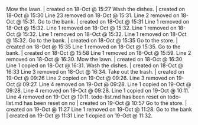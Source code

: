 Mow the lawn. | created on 18-Oct @ 15:27
Wash the dishes. | created on 18-Oct @ 15:30
Line 23 removed on 18-Oct @ 15:31.
Line 2 removed on 18-Oct @ 15:31.
Go to the bank. | created on 18-Oct @ 15:31
Line 1 removed on 18-Oct @ 15:32.
Line 1 removed on 18-Oct @ 15:32.
Line 1 removed on 18-Oct @ 15:32.
Line 1 removed on 18-Oct @ 15:32.
Line 1 removed on 18-Oct @ 15:32.
Go to the bank. | created on 18-Oct @ 15:35
Go to the store. | created on 18-Oct @ 15:35
Line 1 removed on 18-Oct @ 15:35.
Go to the bank. | created on 18-Oct @ 15:58
Line 1 removed on 18-Oct @ 15:59.
Line 2 removed on 18-Oct @ 16:30.
Mow the lawn. | created on 18-Oct @ 16:30
Line 1 copied on 18-Oct @ 16:31.
Wash the dishes. | created on 18-Oct @ 16:33
Line 3 removed on 18-Oct @ 16:34.
Take out the trash. | created on 19-Oct @ 09:26
Line 2 copied on 19-Oct @ 09:26.
Line 3 removed on 19-Oct @ 09:27.
Line 4 removed on 19-Oct @ 09:28.
Line 1 copied on 19-Oct @ 09:28.
Line 4 removed on 19-Oct @ 09:28.
Line 1 copied on 19-Oct @ 10:11.
Line 4 removed on 19-Oct @ 10:11.
todo-list.md has been reset on 
todo-list.md has been reset on 
no | created on 19-Oct @ 10:57
Go to the store. | created on 19-Oct @ 11:27
Line 1 removed on 19-Oct @ 11:28.
Go to the bank | created on 19-Oct @ 11:31
Line 1 copied on 19-Oct @ 11:32.
